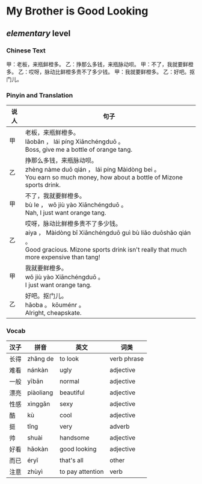 # My Brother is Good Looking
## *elementary* level

### Chinese Text
甲：老板，来瓶鲜橙多。
乙：挣那么多钱，来瓶脉动呗。
甲：不了，我就要鲜橙多。
乙：哎呀，脉动比鲜橙多贵不了多少钱。
甲：我就要鲜橙多。
乙：好吧。抠门儿。

### Pinyin and Translation
|说人|句子|
|----|----|
|甲|老板，来瓶鲜橙多。<br />lǎobǎn ， lái píng Xiānchéngduō 。<br />Boss, give me a bottle of orange tang.|
|乙|挣那么多钱，来瓶脉动呗。<br />zhèng nàme duō qián ， lái píng Màidòng bei 。<br />You earn so much money, how about a bottle of Mizone sports drink.|
|甲|不了，我就要鲜橙多。<br />bù le ， wǒ jiù yào Xiānchéngduō 。<br />Nah, I just want orange tang.|
|乙|哎呀，脉动比鲜橙多贵不了多少钱。<br />aiya ， Màidòng bǐ Xiānchéngduō guì bù liǎo duōshǎo qián 。<br />Good gracious. Mizone sports drink isn't really that much more expensive than tang!|
|甲|我就要鲜橙多。<br />wǒ jiù yào Xiānchéngduō 。<br />I just want orange tang.|
|乙|好吧。抠门儿。<br />hǎoba 。 kōuménr 。<br />Alright, cheapskate.|
### Vocab
|汉子|拼音|英文|词类|
|----|----|----|----|
|长得|zhǎng de|to look|verb phrase|
|难看|nánkàn|ugly|adjective|
|一般|yībān|normal|adjective|
|漂亮|piàoliang|beautiful|adjective|
|性感|xìnggǎn|sexy|adjective|
|酷|kù|cool|adjective|
|挺|tǐng|very|adverb|
|帅|shuài|handsome|adjective|
|好看|hǎokàn|good looking|adjective|
|而已|éryǐ|that's all|other|
|注意|zhùyì|to pay attention|verb|